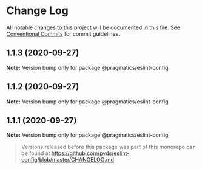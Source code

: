 # Change Log

All notable changes to this project will be documented in this file.
See [Conventional Commits](https://conventionalcommits.org) for commit guidelines.

## 1.1.3 (2020-09-27)

**Note:** Version bump only for package @pragmatics/eslint-config





## 1.1.2 (2020-09-27)

**Note:** Version bump only for package @pragmatics/eslint-config





## 1.1.1 (2020-09-27)

**Note:** Version bump only for package @pragmatics/eslint-config





> Versions released before this package was part of this monorepo
> can be found at https://github.com/pvds/eslint-config/blob/master/CHANGELOG.md
